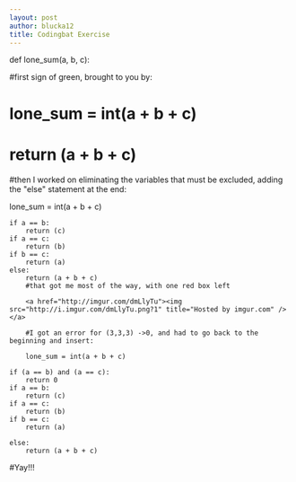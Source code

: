 ```yaml
---
layout: post
author: blucka12
title: Codingbat Exercise
---
```



def lone_sum(a, b, c):
  
  #first sign of green, brought to you by:  
  #  lone_sum = int(a + b + c)
  #  return (a + b + c)
  #then I worked on eliminating the variables that must be excluded, adding the "else" statement at the end:

lone_sum = int(a + b + c)
    
    if a == b: 
        return (c)
    if a == c:
        return (b)
    if b == c:
        return (a)
    else:
        return (a + b + c)
        #that got me most of the way, with one red box left
        
        <a href="http://imgur.com/dmLlyTu"><img src="http://i.imgur.com/dmLlyTu.png?1" title="Hosted by imgur.com" /></a>
        
        #I got an error for (3,3,3) ->0, and had to go back to the beginning and insert:
        
        lone_sum = int(a + b + c)
    
    if (a == b) and (a == c):
        return 0
    if a == b: 
        return (c)
    if a == c:
        return (b)
    if b == c:
        return (a)
    
    else:
        return (a + b + c)
   #Yay!!!
